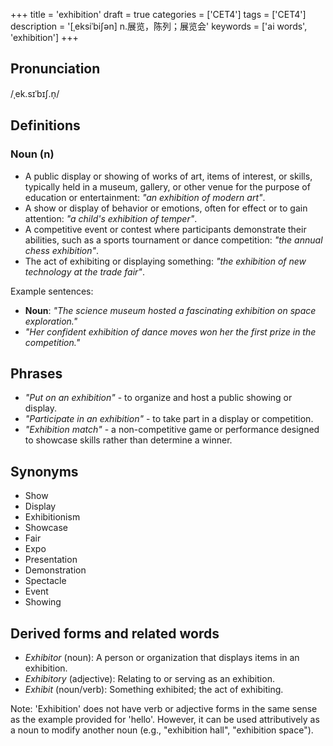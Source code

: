 +++
title = 'exhibition'
draft = true
categories = ['CET4']
tags = ['CET4']
description = '[ˌeksiˈbi∫ən] n.展览，陈列；展览会'
keywords = ['ai words', 'exhibition']
+++

## Pronunciation
/ˌek.sɪˈbɪʃ.n̩/

## Definitions
### Noun (n)
- A public display or showing of works of art, items of interest, or skills, typically held in a museum, gallery, or other venue for the purpose of education or entertainment: _"an exhibition of modern art"_.
- A show or display of behavior or emotions, often for effect or to gain attention: _"a child's exhibition of temper"_.
- A competitive event or contest where participants demonstrate their abilities, such as a sports tournament or dance competition: _"the annual chess exhibition"_.
- The act of exhibiting or displaying something: _"the exhibition of new technology at the trade fair"_.

Example sentences:
- **Noun**: _"The science museum hosted a fascinating exhibition on space exploration."_
- _"Her confident exhibition of dance moves won her the first prize in the competition."_

## Phrases
- _"Put on an exhibition"_ - to organize and host a public showing or display.
- _"Participate in an exhibition"_ - to take part in a display or competition.
- _"Exhibition match"_ - a non-competitive game or performance designed to showcase skills rather than determine a winner.

## Synonyms
- Show
- Display
- Exhibitionism
- Showcase
- Fair
- Expo
- Presentation
- Demonstration
- Spectacle
- Event
- Showing

## Derived forms and related words
- _Exhibitor_ (noun): A person or organization that displays items in an exhibition.
- _Exhibitory_ (adjective): Relating to or serving as an exhibition.
- _Exhibit_ (noun/verb): Something exhibited; the act of exhibiting. 

Note: 'Exhibition' does not have verb or adjective forms in the same sense as the example provided for 'hello'. However, it can be used attributively as a noun to modify another noun (e.g., "exhibition hall", "exhibition space").
